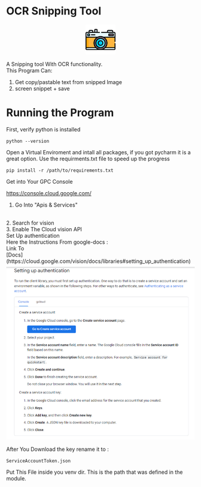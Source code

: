 # OCR Snipping Tool
<div align="center">

<img src="images/cam.png" alt="Logo" width="80" height="80">

</div>

A Snipping tool With OCR functionality.<br>
This Program Can:

1. Get copy/pastable text from snipped Image
2. screen snippet + save


# Running the Program

First, verify python is installed 




```shell
python --version
```
Open a Virtual Enviroment and intall all packages, if you got pycharm it is a great option.
Use the requirments.txt file to speed up the progress
```shell
pip install -r /path/to/requirements.txt
```

Get into Your GPC Console 

https://console.cloud.google.com/

1. Go Into "Apis & Services"
<br>
2. Search for vision
<br>
3. Enable The Cloud vision API

<br>
Set Up authentication<br>
Here the Instructions From google-docs : <br>
Link To <br>
[Docs](https://cloud.google.com/vision/docs/libraries#setting_up_authentication)
<br>
<img src="images/auth_set.png" alt="auth-instruction" width="700">

After You Download the key rename it to :
```shell
ServiceAccountToken.json
```
Put This File inside you venv dir.
This is the path that was defined in the module.

[//]: # (Tools Used In Project)

[//]: # (1.Google-VisionAPI)

[//]: # (2.Pyqt5 Library)

[//]: # (3.Snipping Tool From The legend "harupy" Git Hun Repo Link: https://github.com/harupy/snipping-tool)
